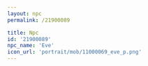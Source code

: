 ```yaml
---
layout: npc
permalink: /21900089

title: Npc
id: '21900089'
npc_name: 'Eve'
icon_url: 'portrait/mob/11000069_eve_p.png'
---
```

